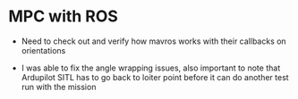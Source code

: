 # MPC with ROS
- Need to check out and verify how mavros works with their callbacks on orientations

- I was able to fix the angle wrapping issues, also important to note that Ardupilot SITL has to go back to loiter point before it can do another test run with the mission

